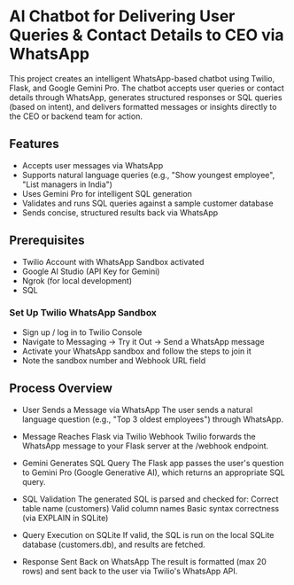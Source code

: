 # AI Chatbot for Delivering User Queries & Contact Details to CEO via WhatsApp
This project creates an intelligent WhatsApp-based chatbot using Twilio, Flask, and Google Gemini Pro. The chatbot accepts user queries or contact details through WhatsApp, generates structured responses or SQL queries (based on intent), and delivers formatted messages or insights directly to the CEO or backend team for action.

## Features
- Accepts user messages via WhatsApp
- Supports natural language queries (e.g., "Show youngest employee", "List managers in India")
- Uses Gemini Pro for intelligent SQL generation
- Validates and runs SQL queries against a sample customer database
- Sends concise, structured results back via WhatsApp

## Prerequisites
- Twilio Account with WhatsApp Sandbox activated
- Google AI Studio (API Key for Gemini)
- Ngrok (for local development)
- SQL

### Set Up Twilio WhatsApp Sandbox
- Sign up / log in to Twilio Console
- Navigate to Messaging → Try it Out → Send a WhatsApp message
- Activate your WhatsApp sandbox and follow the steps to join it
- Note the sandbox number and Webhook URL field

## Process Overview

- User Sends a Message via WhatsApp
The user sends a natural language question (e.g., "Top 3 oldest employees") through WhatsApp.

- Message Reaches Flask via Twilio Webhook
Twilio forwards the WhatsApp message to your Flask server at the /webhook endpoint.

- Gemini Generates SQL Query
The Flask app passes the user's question to Gemini Pro (Google Generative AI), which returns an appropriate SQL query.

- SQL Validation
The generated SQL is parsed and checked for:
Correct table name (customers)
Valid column names
Basic syntax correctness (via EXPLAIN in SQLite)

- Query Execution on SQLite
If valid, the SQL is run on the local SQLite database (customers.db), and results are fetched.

- Response Sent Back on WhatsApp
The result is formatted (max 20 rows) and sent back to the user via Twilio's WhatsApp API.
